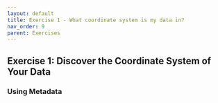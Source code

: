 ```yaml
---
layout: default
title: Exercise 1 - What coordinate system is my data in?
nav_order: 9
parent: Exercises
---
```


## Exercise 1: Discover the Coordinate System of Your Data

### Using Metadata
